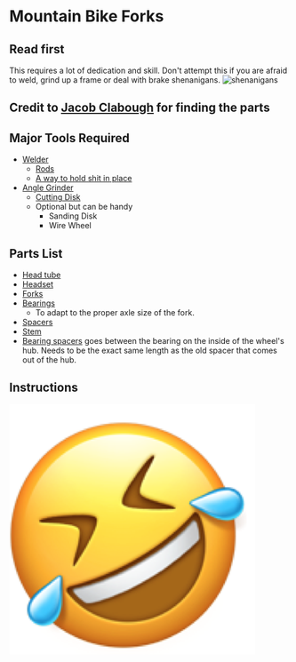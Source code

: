 # Mountain Bike Forks

## Read first

This requires a lot of dedication and skill. Don't attempt this if you are afraid to weld, grind up a frame or deal with brake shenanigans.
 ![shenanigans](./images/shenanigans.gif)

## Credit to [Jacob Clabough](https://www.facebook.com/groups/1839203032984918/user/100075828996841/) for finding the parts

## Major Tools Required

* [Welder](https://www.amazon.com/DEKOPRO-Machine-Digital-Display-Electrode/dp/B07NWFB2S9)
  * [Rods](https://www.amazon.com/gp/product/B000TGEFQA)
  * [A way to hold shit in place](https://www.amazon.com/gp/product/B00JXDSVA6)
* [Angle Grinder](https://www.youtube.com/results?search_query=best+angle+grinder+project+farm)
  * [Cutting Disk](https://www.youtube.com/watch?v=7Ase0GXjx4w)
  * Optional but can be handy
    * Sanding Disk
    * Wire Wheel

## Parts List

* [Head tube](https://www.paragonmachineworks.com/steel-44-mm-1-7-8-x-50-mm-od-choose-length.html)
* [Headset](https://canecreek.com/product/hellbender-70/)
* [Forks](https://www.worldwidecyclery.com/products/rockshox-recon-silver-rl-suspension-fork-27-5-120-mm-15-x-100-mm-42-mm-offset-black-d1)
* [Bearings](https://www.amazon.com/SMR6902-2RS-Stainless-Steel-Bearing-Outside/dp/B00KVRYLDE)
  * To adapt to the proper axle size of the fork.
* [Spacers](https://www.amazon.com/Sumind-Pieces-Carbon-Headset-Bicycle/dp/B076QBGXPF)
* [Stem](https://www.flybikes.com/product/volcano-35-stem)
* [Bearing spacers](https://www.amazon.com/dp/B07YCG656M/ref=cm_sw_r_cp_api_i_N6ZHRQYE55EQ0GBRHWTW?_encoding=UTF8&psc=1) goes between the bearing on the inside of the wheel's hub.  Needs to be the exact same length as the old spacer that comes out of the hub.  

## Instructions

![lol](images/lol.png)
